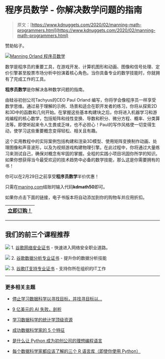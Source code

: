 # 程序员数学 - 你解决数学问题的指南

> 原文：[https://www.kdnuggets.com/2020/02/manning-math-programmers.html](https://www.kdnuggets.com/2020/02/manning-math-programmers.html)

赞助帖子。

[![Manning Orland 程序员数学](../Images/34eff3398729eac50481d38aee973938.png)](http://bit.ly/2SgfgIg)

数学是程序员的重要工具，在游戏开发、计算机图形和动画、图像和信号处理、定价引擎甚至股票市场分析中扮演着核心角色。当你具备专业的数学技能时，你就拥有了完成工作的工具。

**程序员数学**是你解决各种数学问题的指南。

由硅谷初创公司Tachyus的CEO Paul Orland 编写，你将学会像程序员一样享受数学思维。通过易于理解的示例、场景和适合在职开发者的练习，你将从探索2D和3D中的函数和几何开始。在掌握这些基本构建块之后，你将进入机器学习和游戏编程的核心数学，包括矩阵和线性变换、导数和积分、微分方程、概率、分类算法等。即使听起来令人生畏或乏味，也不必担心！Paul的写作风格使一切变得生动，使学习这些重要概念变得轻松、相关且有趣。

这个实用教程中的实际案例包括构建和渲染3D模型、使用矩阵变换制作动画、处理图像和声音波形，以及为视频游戏构建物理引擎。在此过程中，你将通过大量练习来测试自己，确保对概念有牢固的掌握。全程的实践小项目巩固你所学的知识。如果你想获得当今最受欢迎的技术趋势中必备的数学技能，那么这是你需要拥有的书！

你可以在2月29日之前享受**程序员数学**半价优惠！

只需在[maning.com](http://manning.com)结账时输入代码**kdmath50**即可。

如果你点击下面的链接，电子书版本将自动添加到你的购物车并应用折扣。

| [立即订购！](http://bit.ly/2SgfgIg) |
| --- |

* * *

## 我们的前三个课程推荐

![](../Images/0244c01ba9267c002ef39d4907e0b8fb.png) 1\. [谷歌网络安全证书](https://www.kdnuggets.com/google-cybersecurity) - 快速进入网络安全职业道路。

![](../Images/e225c49c3c91745821c8c0368bf04711.png) 2\. [谷歌数据分析专业证书](https://www.kdnuggets.com/google-data-analytics) - 提升你的数据分析技能

![](../Images/0244c01ba9267c002ef39d4907e0b8fb.png) 3\. [谷歌IT支持专业证书](https://www.kdnuggets.com/google-itsupport) - 支持你所在组织的IT工作

* * *

### 更多相关主题

+   [停止学习数据科学以寻找目标，并找寻目标以…](https://www.kdnuggets.com/2021/12/stop-learning-data-science-find-purpose.html)

+   [9 亿美元的 AI 失败，剖析](https://www.kdnuggets.com/2021/12/9b-ai-failure-examined.html)

+   [学习数据科学的统计学顶级资源](https://www.kdnuggets.com/2021/12/springboard-top-resources-learn-data-science-statistics.html)

+   [成功数据科学家的 5 个特征](https://www.kdnuggets.com/2021/12/5-characteristics-successful-data-scientist.html)

+   [是什么让 Python 成为初创公司的理想编程语言](https://www.kdnuggets.com/2021/12/makes-python-ideal-programming-language-startups.html)

+   [每个数据科学家都应该了解的三个 R 语言库（即使你使用 Python）](https://www.kdnuggets.com/2021/12/three-r-libraries-every-data-scientist-know-even-python.html)

